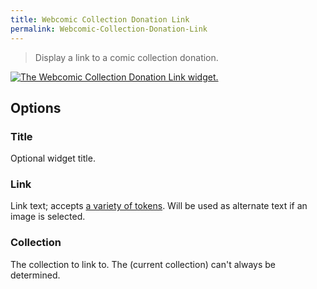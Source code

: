 ```yaml
---
title: Webcomic Collection Donation Link
permalink: Webcomic-Collection-Donation-Link
---
```


> Display a link to a comic collection donation.

[![The Webcomic Collection Donation Link widget.](srv/Webcomic-Collection-Donation-Link.png)](srv/Webcomic-Collection-Donation-Link.png)

## Options

### Title
Optional widget title.

### Link
Link text; accepts
[a variety of tokens](get_webcomic_collection_link_tokens). Will be used as
alternate text if an image is selected.

### Collection
The collection to link to. The (current collection) can't
always be determined.
